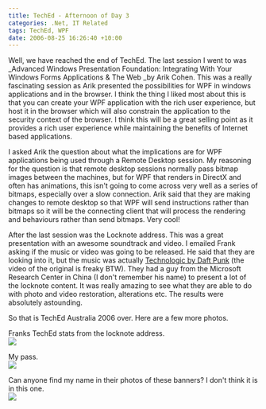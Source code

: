 ```yaml
---
title: TechEd - Afternoon of Day 3
categories: .Net, IT Related
tags: TechEd, WPF
date: 2006-08-25 16:26:40 +10:00
---
```


Well, we have reached the end of TechEd. The last session I went to was _Advanced Windows Presentation Foundation: Integrating With Your Windows Forms Applications &amp; The Web _by Arik Cohen. This was a really fascinating session as Arik presented the possibilities for WPF in windows applications and in the browser. I think the thing I liked most about this is that you can create your WPF application with the rich user experience, but host it in the browser which will also constrain the application to the security context of the browser. I think this will be a great selling point as it provides a rich user experience while maintaining the benefits of Internet based applications.

I asked Arik the question about what the implications are for WPF applications being used through a Remote Desktop session. My reasoning for the question is that remote desktop sessions normally pass bitmap images between the machines, but for WPF that renders in DirectX and often has animations, this isn't going to come across very well as a series of bitmaps, especially over a slow connection. Arik said that they are making changes to remote desktop so that WPF will send instructions rather than bitmaps so it will be the connecting client that will process the rendering and behaviours rather than send bitmaps. Very cool!

<!--more-->

After the last session was the Locknote address. This was a great presentation with an awesome soundtrack and video. I emailed Frank asking if the music or video was going to be released. He said that they are looking into it, but the music was actually [Technologic by Daft Punk][0] (the video of the original is freaky BTW). They had a guy from the Microsoft Research Center in China (I don't remember his name) to present a lot of the locknote content. It was really amazing to see what they are able to do with photo and video restoration, alterations etc. The results were absolutely astounding.

So that is TechEd Australia 2006 over. Here are a few more photos.

Franks TechEd stats from the locknote address.  
![][1]

My pass.     
![][2]

Can anyone find my name in their photos of these banners? I don't think it is in this one.    
![][3]

[0]: http://www.youtube.com/watch?v=fx5Jlap6uZY
[1]: /files/WindowsLiveWriter/TechEdAfternoonofDay3_CBAB/20060825-161644_2.jpg
[2]: /files/WindowsLiveWriter/TechEdAfternoonofDay3_CBAB/20060826-094900_2.jpg
[3]: /files/WindowsLiveWriter/TechEdAfternoonofDay3_CBAB/20060825-152308_2.jpg
